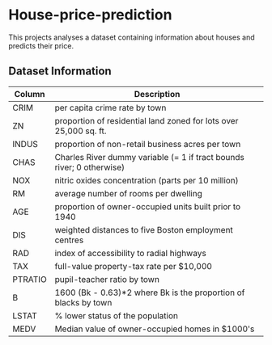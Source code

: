 # House-price-prediction
This projects analyses a dataset containing information about houses and predicts their price.

## Dataset Information
| Column  | Description                                                           |
|---------|-----------------------------------------------------------------------|
| CRIM    | per capita crime rate by town                                         |
| ZN      | proportion of residential land zoned for lots over 25,000 sq. ft.     |
| INDUS   | proportion of non-retail business acres per town                      |
| CHAS    | Charles River dummy variable (= 1 if tract bounds river; 0 otherwise) |
| NOX     | nitric oxides concentration (parts per 10 million)                    |
| RM      | average number of rooms per dwelling                                  |
| AGE     | proportion of owner-occupied units built prior to 1940                |
| DIS     | weighted distances to five Boston employment centres                  |
| RAD     | index of accessibility to radial highways                             |
| TAX     | full-value property-tax rate per $10,000                              |
| PTRATIO | pupil-teacher ratio by town                                           |
| B       | 1600 (Bk - 0.63)*2 where Bk is the proportion of blacks by town       |
| LSTAT   | % lower status of the population                                      |
| MEDV    | Median value of owner-occupied homes in $1000's                       |
